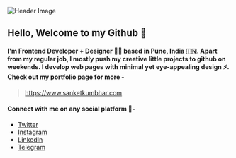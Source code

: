 ![Header Image](https://imgur.com/rmjaVEw.png)

## Hello, Welcome to my Github 👋

#### I'm Frontend Developer + Designer 👨‍💻 based in Pune, India 🇮🇳. Apart from my regular job, I mostly push my creative little projects to github on weekends. I develop web pages with minimal yet eye-appealing design ⚡️. Check out my portfolio page for more -

>  https://www.sanketkumbhar.com

#### Connect with me on any social platform 🤝-

- [Twitter](https://twitter.com/12sanketkumbhar)
- [Instagram](https://www.instagram.com/12sanketkumbhar)
- [LinkedIn](https://www.linkedin.com/in/sanketkumbhar/)
- [Telegram](http://t.me/sanketkumbhar)




<!--
**12sanket/12sanket** is a ✨ _special_ ✨ repository because its `README.md` (this file) appears on your GitHub profile.

Here are some ideas to get you started:

- 🔭 I’m currently working on ...
- 🌱 I’m currently learning ...
- 👯 I’m looking to collaborate on ...
- 🤔 I’m looking for help with ...
- 💬 Ask me about ...
- 📫 How to reach me: ...
- 😄 Pronouns: ...
- ⚡ Fun fact: ...
-->
